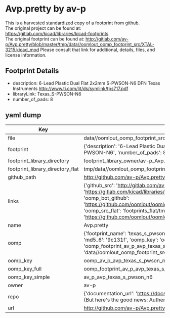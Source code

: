 # Avp.pretty by av-p  
This is a harvested standardized copy of a footprint from github.  
The original project can be found at:  
https://gitlab.com/kicad/libraries/kicad-footprints  
The original footprint can be found at:
http://gitlab.com/av-p/Avp.pretty/blob/master/tmp/data//oomlout_oomp_footprint_src/XTAL-3215.kicad_mod
Please consult that link for additional, details, files, and license information.  
## Footprint Details
* description: 6-Lead Plastic Dual Flat 2x2mm S-PWSON-N6 DFN Texas Instruments http://www.ti.com/lit/ds/symlink/tps717.pdf  
* libraryLink: Texas_S-PWSON-N6  
* number_of_pads: 8  
## yaml dump  
| Key | Value |  
| --- | --- |  
| file | data//oomlout_oomp_footprint_src/Avp.pretty/Texas_S-PWSON-N6.kicad_mod |  
| footprint | {'description': '6-Lead Plastic Dual Flat 2x2mm S-PWSON-N6 DFN Texas Instruments http://www.ti.com/lit/ds/symlink/tps717.pdf', 'libraryLink': 'Texas_S-PWSON-N6', 'number_of_pads': 8} |  
| footprint_library_directory | footprint_library_owner/av-p_Avp.pretty |  
| footprint_library_directory_flat | tmp/data//oomlout_oomp_footprint_src/footprints_flat/av_p_avp_texas_s_pwson_n6/working |  
| github_path | http://github.com/av-p/Avp.pretty/blob/master/tmp/data//oomlout_oomp_footprint_src/Texas_S-PWSON-N6.kicad_mod |  
| links | {'github_src': 'http://gitlab.com/av-p/Avp.pretty/blob/master/tmp/data//oomlout_oomp_footprint_src/XTAL-3215.kicad_mod', 'github_src_repo': 'https://gitlab.com/kicad/libraries/kicad-footprints', 'oomp_bot': 'tmp/data//oomlout_oomp_footprint_src/footprints/av_p_avp_texas_s_pwson_n6/working', 'oomp_bot_github': 'https://github.com/oomlout/oomlout_oomp_footprint_bot/tree/main/tmp/data//oomlout_oomp_footprint_src/footprints/av_p_avp_texas_s_pwson_n6/working', 'oomp_src_flat': 'footprints_flat/tmp/data//oomlout_oomp_footprint_src/footprints_flat/av_p_avp_texas_s_pwson_n6/working', 'oomp_src_flat_github': 'https://github.com/oomlout/oomlout_oomp_footprint_src/tree/main/tmp/data//oomlout_oomp_footprint_src/footprints_flat/av_p_avp_texas_s_pwson_n6/working'} |  
| name | Avp.pretty |  
| oomp | {'footprint_name': 'texas_s_pwson_n6', 'library_name': 'avp', 'md5': '9c131fab752319e3143d118dbd826f6e', 'md5_10': '9c131fab75', 'md5_5': '9c131', 'md5_6': '9c131f', 'oomp_key': 'oomp_av_p_avp_texas_s_pwson_n6', 'oomp_key_extra': 'oomp_footprint_av_p_avp_texas_s_pwson_n6', 'oomp_key_full': 'oomp_footprint_av_p_avp_texas_s_pwson_n6_9c131f', 'oomp_key_simple': 'av_p_avp_texas_s_pwson_n6', 'original_filename': 'data//oomlout_oomp_footprint_src/Avp.pretty/Texas_S-PWSON-N6.kicad_mod', 'owner_name': 'av_p'} |  
| oomp_key | oomp_av_p_avp_texas_s_pwson_n6 |  
| oomp_key_full | oomp_footprint_av_p_avp_texas_s_pwson_n6 |  
| oomp_key_simple | av_p_avp_texas_s_pwson_n6 |  
| owner | av-p |  
| repo | {'documentation_url': 'https://docs.github.com/rest/overview/resources-in-the-rest-api#rate-limiting', 'message': "API rate limit exceeded for 84.66.142.224. (But here's the good news: Authenticated requests get a higher rate limit. Check out the documentation for more details.)"} |  
| url | http://github.com/av-p/Avp.pretty |  

